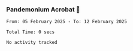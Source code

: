 ### Pandemonium Acrobat 🤸

<!--START_SECTION:waka-->

```all_time
From: 05 February 2025 - To: 12 February 2025

Total Time: 0 secs

No activity tracked
```

<!--END_SECTION:waka-->
